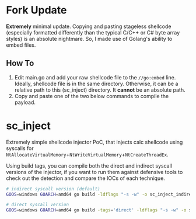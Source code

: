 # Fork Update
__Extremely__ minimal update. Copying and pasting stageless shellcode (especially formatted differently than the typical C/C++ or C# byte array styles) is an absolute nightmare. So, I made use of Golang's ability to embed files.

## How To
1. Edit main.go and add your raw shellcode file to the `//go:embed` line. Ideally, shellcode file is in the same directory. Otherwise, it can be a relative path to this (sc_inject) directory. It **cannot** be an absolute path.
2. Copy and paste one of the two below commands to compile the payload. 

# sc_inject

Extremely simple shellcode injector PoC, that injects calc shellcode using syscalls for `NtAllocateVirtualMemory`+`NtWriteVirtualMemory`+`NtCreateThreadEx`.

Using build tags, you can compile both the direct and indirect syscall versions of the injector, if you want to run them against defensive tools to check out the detection and compare the IOCs of each technique.

```bash
# indirect syscall version (default)
GOOS=windows GOARCH=amd64 go build -ldflags "-s -w" -o sc_inject_indirect.exe

# direct syscall version
GOOS=windows GOARCH=amd64 go build -tags='direct' -ldflags "-s -w" -o sc_inject_direct.exe
```
